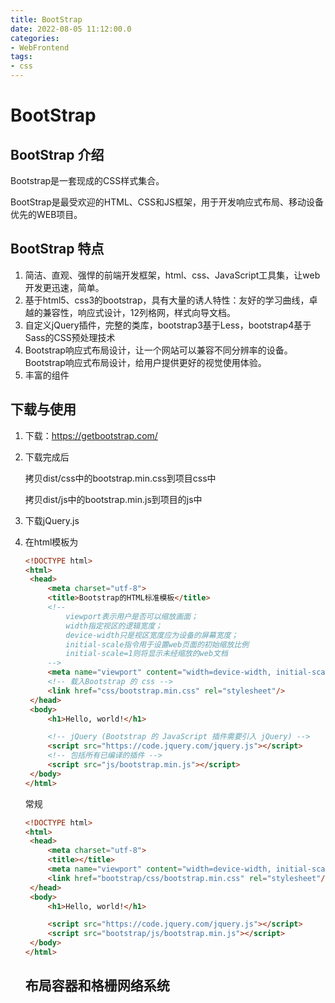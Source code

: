 ```yaml
---
title: BootStrap
date: 2022-08-05 11:12:00.0
categories: 
- WebFrontend
tags: 
- css
---
```




# BootStrap

## BootStrap 介绍

Bootstrap是一套现成的CSS样式集合。

BootStrap是最受欢迎的HTML、CSS和JS框架，用于开发响应式布局、移动设备优先的WEB项目。

## BootStrap 特点

1. 简洁、直观、强悍的前端开发框架，html、css、JavaScript工具集，让web开发更迅速，简单。
2. 基于html5、css3的bootstrap，具有大量的诱人特性：友好的学习曲线，卓越的兼容性，响应式设计，12列格网，样式向导文档。
3. 自定义jQuery插件，完整的类库，bootstrap3基于Less，bootstrap4基于Sass的CSS预处理技术
4. Bootstrap响应式布局设计，让一个网站可以兼容不同分辨率的设备。Bootstrap响应式布局设计，给用户提供更好的视觉使用体验。
5. 丰富的组件

## 下载与使用

1. 下载：https://getbootstrap.com/

2. 下载完成后

   拷贝dist/css中的bootstrap.min.css到项目css中

   拷贝dist/js中的bootstrap.min.js到项目的js中

3. 下载jQuery.js

4. 在html模板为

   ~~~html
   <!DOCTYPE html>
   <html>
   	<head>
   		<meta charset="utf-8">
   		<title>Bootstrap的HTML标准模板</title>
   		<!--
   			viewport表示用户是否可以缩放画面；
   			width指定视区的逻辑宽度；
   			device-width只是视区宽度应为设备的屏幕宽度；
   			initial-scale指令用于设置web页面的初始缩放比例
   			initial-scale=1则将显示未经缩放的web文档
   		-->
   		<meta name="viewport" content="width=device-width, initial-scale=1则将显示未经缩放的web文档=1.0">
   		<!-- 载入Bootstrap 的 css -->
   		<link href="css/bootstrap.min.css" rel="stylesheet"/>
   	</head>
   	<body>
   		<h1>Hello, world!</h1>
   
   		<!-- jQuery (Bootstrap 的 JavaScript 插件需要引入 jQuery) -->
   		<script src="https://code.jquery.com/jquery.js"></script>
   		<!-- 包括所有已编译的插件 -->
   		<script src="js/bootstrap.min.js"></script>
   	</body>
   </html>
   
   ~~~

   常规

   ~~~html
   <!DOCTYPE html>
   <html>
   	<head>
   		<meta charset="utf-8">
   		<title></title>
   		<meta name="viewport" content="width=device-width, initial-scale=1则将显示未经缩放的web文档=1.0">
   		<link href="bootstrap/css/bootstrap.min.css" rel="stylesheet"/>
   	</head>
   	<body>
   		<h1>Hello, world!</h1>
   
   		<script src="https://code.jquery.com/jquery.js"></script>
   		<script src="bootstrap/js/bootstrap.min.js"></script>
   	</body>
   </html>
   ~~~

   

   ## 布局容器和格栅网络系统
